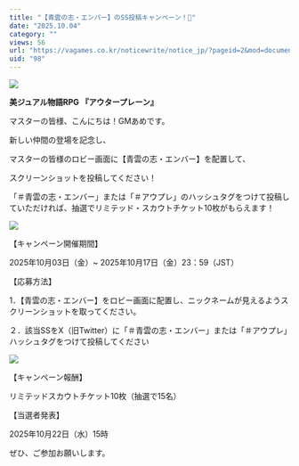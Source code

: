 ```yaml
---
title: "【青雲の志・エンバー】のSS投稿キャンペーン！🎉"
date: "2025.10.04"
category: ""
views: 56
url: "https://vagames.co.kr/noticewrite/notice_jp/?pageid=2&mod=document&uid=98"
uid: "98"
---
```


![](/images/news/live/jp/98-e31751d1.png)

**美ジュアル物語RPG 『アウタープレーン』**

マスターの皆様、こんにちは！GMあめです。

  

新しい仲間の登場を記念し、

マスターの皆様のロビー画面に【青雲の志・エンバー】を配置して、

スクリーンショットを投稿してください！

「＃青雲の志・エンバー」または「＃アウプレ」のハッシュタグをつけて投稿していただければ、抽選でリミテッド・スカウトチケット10枚がもらえます！

  

![](/images/news/live/jp/98-97b73366.png)  

  

【キャンペーン開催期間】

  

2025年10月03日（金）~ 2025年10月17日（金）23：59（JST）

  

【応募方法】

1．【青雲の志・エンバー】をロビー画面に配置し、ニックネームが見えるようスクリーンショットを取ってください。

  

２．該当SSをX（旧Twitter）に「＃青雲の志・エンバー」または「＃アウプレ」ハッシュタグをつけて投稿してください

  

![](/images/news/live/jp/98-e44252f1.png)  

  

【キャンペーン報酬】

リミテッドスカウトチケット10枚（抽選で15名）

  

【当選者発表】

2025年10月22日（水）15時

  

ぜひ、ご参加お願いします。